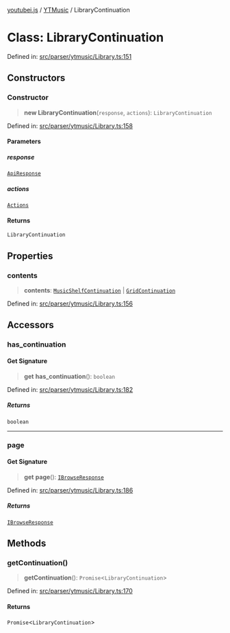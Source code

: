 [youtubei.js](../../../../README.md) / [YTMusic](../README.md) / LibraryContinuation

# Class: LibraryContinuation

Defined in: [src/parser/ytmusic/Library.ts:151](https://github.com/LuanRT/YouTube.js/blob/0733f60b57877f6b8b87dfd5cc6195b5085f5c09/src/parser/ytmusic/Library.ts#L151)

## Constructors

### Constructor

> **new LibraryContinuation**(`response`, `actions`): `LibraryContinuation`

Defined in: [src/parser/ytmusic/Library.ts:158](https://github.com/LuanRT/YouTube.js/blob/0733f60b57877f6b8b87dfd5cc6195b5085f5c09/src/parser/ytmusic/Library.ts#L158)

#### Parameters

##### response

[`ApiResponse`](../../../../interfaces/ApiResponse.md)

##### actions

[`Actions`](../../../../classes/Actions.md)

#### Returns

`LibraryContinuation`

## Properties

### contents

> **contents**: [`MusicShelfContinuation`](../../../../classes/MusicShelfContinuation.md) \| [`GridContinuation`](../../../../classes/GridContinuation.md)

Defined in: [src/parser/ytmusic/Library.ts:156](https://github.com/LuanRT/YouTube.js/blob/0733f60b57877f6b8b87dfd5cc6195b5085f5c09/src/parser/ytmusic/Library.ts#L156)

## Accessors

### has\_continuation

#### Get Signature

> **get** **has\_continuation**(): `boolean`

Defined in: [src/parser/ytmusic/Library.ts:182](https://github.com/LuanRT/YouTube.js/blob/0733f60b57877f6b8b87dfd5cc6195b5085f5c09/src/parser/ytmusic/Library.ts#L182)

##### Returns

`boolean`

***

### page

#### Get Signature

> **get** **page**(): [`IBrowseResponse`](../../../../type-aliases/IBrowseResponse.md)

Defined in: [src/parser/ytmusic/Library.ts:186](https://github.com/LuanRT/YouTube.js/blob/0733f60b57877f6b8b87dfd5cc6195b5085f5c09/src/parser/ytmusic/Library.ts#L186)

##### Returns

[`IBrowseResponse`](../../../../type-aliases/IBrowseResponse.md)

## Methods

### getContinuation()

> **getContinuation**(): `Promise`\<`LibraryContinuation`\>

Defined in: [src/parser/ytmusic/Library.ts:170](https://github.com/LuanRT/YouTube.js/blob/0733f60b57877f6b8b87dfd5cc6195b5085f5c09/src/parser/ytmusic/Library.ts#L170)

#### Returns

`Promise`\<`LibraryContinuation`\>

